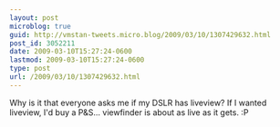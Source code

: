 ```yaml
---
layout: post
microblog: true
guid: http://vmstan-tweets.micro.blog/2009/03/10/1307429632.html
post_id: 3052211
date: 2009-03-10T15:27:24-0600
lastmod: 2009-03-10T15:27:24-0600
type: post
url: /2009/03/10/1307429632.html
---
```

Why is it that everyone asks me if my DSLR has liveview? If I wanted liveview, I'd buy a P&S... viewfinder is about as live as it gets. :P
